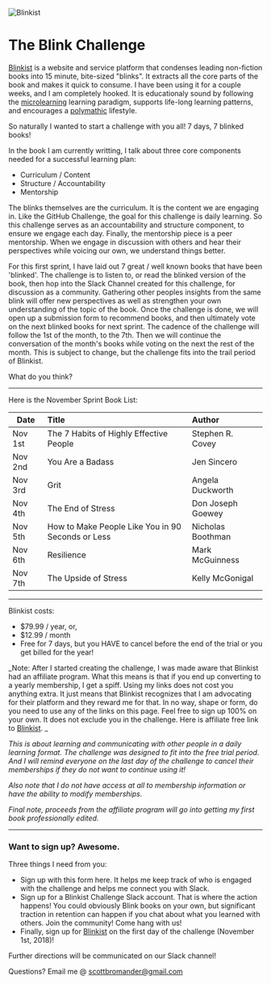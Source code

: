 ![Blinkist](https://fourminutebooks.com/wp-content/uploads/2015/12/blinkist-review-v4-logo-background.jpg)

# The Blink Challenge

[Blinkist](http://jump.blinkist.com/aff_c?offer_id=2&aff_id=5291) is a website and service platform that condenses leading non-fiction books into 15 minute, bite-sized "blinks". It extracts all the core parts of the book and makes it quick to consume. I have been using it for a couple weeks, and I am completely hooked. It is educationaly sound by following the [microlearning](https://www.lynda.com/Camtasia-tutorials/microlearning-right-strategy-you/734647/793988-4.html?srchtrk=index%3a1%0alinktypeid%3a2%0aq%3amicrolearning%0apage%3a1%0as%3arelevance%0asa%3atrue%0aproducttypeid%3a2) learning paradigm, supports life-long learning patterns, and encourages a [polymathic](https://www.dictionary.com/browse/polymathic) lifestyle. 

So naturally I wanted to start a challenge with you all! 
7 days, 7 blinked books!

In the book I am currently writting, I talk about three core components needed for a successful learning plan:
- Curriculum / Content
- Structure / Accountability
- Mentorship

The blinks themselves are the curriculum. It is the content we are engaging in.
Like the GitHub Challenge, the goal for this challenge is daily learning. So this challenge serves as an accountability and structure component, to ensure we engage each day. Finally, the mentorship piece is a peer mentorship. When we engage in discussion with others and hear their perspectives while voicing our own, we understand things better. 

For this first sprint, I have laid out 7 great / well known books that have been 'blinked'. The challenge is to listen to, or read the blinked version of the book, then hop into the Slack Channel created for this challenge, for discussion as a community. Gathering other peoples insights from the same blink will offer new perspectives as well as strengthen your own understanding of the topic of the book. Once the challenge is done, we will open up a submission form to recommend books, and then ultimately vote on the next blinked books for next sprint. The cadence of the challenge will follow the 1st of the month, to the 7th. Then we will continue the conversation of the month's books while voting on the next the rest of the month. This is subject to change, but the challenge fits into the trail period of Blinkist.

What do you think? 

---

Here is the November Sprint Book List:

| Date        | Title           | Author  |
| ------------- |:-------------| :-----|
| Nov 1st      | The 7 Habits of Highly Effective People | Stephen R. Covey |
| Nov 2nd      | You Are a Badass |   Jen Sincero |
| Nov 3rd | Grit |    Angela Duckworth |
| Nov 4th | The End of Stress |    Don Joseph Goewey |
| Nov 5th | How to Make People Like You in 90 Seconds or Less |    Nicholas Boothman |
| Nov 6th | Resilience |    Mark McGuinness |
| Nov 7th | The Upside of Stress      |    Kelly McGonigal |

---

Blinkist costs:
- $79.99 / year, or,
- $12.99 / month
- Free for 7 days, but you HAVE to cancel before the end of the trial or you get billed for the year! 

_Note: After I started creating the challenge, I was made aware that Blinkist had an affiliate program. What this means is that if you end up converting to a yearly membership, I get a spiff. Using my links does not cost you anything extra. It just means that Blinkist recognizes that I am advocating for their platform and they reward me for that. In no way, shape or form, do you need to use any of the links on this page. Feel free to sign up 100% on your own. It does not exclude you in the challenge. Here is affiliate free link to [Blinkist](https://www.blinkist.com). _

_This is about learning and communicating with other people in a daily learning format. The challenge was designed to fit into the free trial period. And I will remind everyone on the last day of the challenge to cancel their memberships if they do not want to continue using it!_

_Also note that I do not have access at all to membership information or have the ability to modify memberships._

_Final note, proceeds from the affiliate program will go into getting my first book professionally edited._

---

### Want to sign up? Awesome.

Three things I need from you:
- Sign up with this form here. It helps me keep track of who is engaged with the challenge and helps me connect you with Slack.
- Sign up for a Blinkist Challenge Slack account. That is where the action happens! You could obviously Blink books on your own, but significant traction in retention can happen if you chat about what you learned with others. Join the community! Come hang with us!
- Finally, sign up for [Blinkist](http://jump.blinkist.com/aff_c?offer_id=2&aff_id=5291) on the first day of the challenge (November 1st, 2018)!

Further directions will be communicated on our Slack channel!

Questions? Email me @ scottbromander@gmail.com
